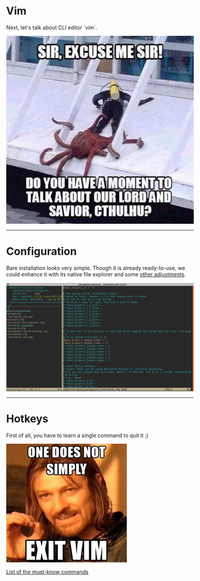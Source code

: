 # Vim
<p>Next, let's talk about CLI editor `vim`.</p>
<img 
  src="./images/okto-cthulhu.jpg" 
  alt="" 
/>

--- 
# Configuration
Bare installation looks very simple. Though it is already ready-to-use, we could enhance it with its native file explorer and some [other adjustments](https://github.com/8kto/dev-scritps/blob/master/env/vim/vimrc.md).

<img 
  src="./images/vim-enhanced.png" 
  alt="" 
/>


---
# Hotkeys
First of all, you have to learn a single command to quit it ;)

<img 
  src="./images/meme-vim.jpeg" 
  alt="" 
/>

[List of the must-know commands](https://github.com/8kto/dev-scritps/blob/master/hotkeys/vim.md)
